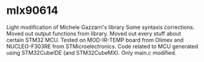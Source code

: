 # mlx90614
Light modification of Michele Gazzarri's library
Some syntaxis corrections.
Moved out output functions from library.
Moved out every stuff about certain STM32 MCU.
Tested on MOD-IR-TEMP board from Olimex and NUCLEO-F303RE from STMicroelectronics.
Code related to MCU generated using STM32CubeIDE (and STM32CubeMX). Only main.c modified.
